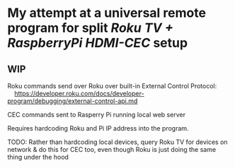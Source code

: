 #  My attempt at a universal remote program for split _Roku TV + RaspberryPi HDMI-CEC_ setup

## WIP

Roku commands send over Roku over built-in External Control Protocol:\
&nbsp;&nbsp;&nbsp;&nbsp;https://developer.roku.com/docs/developer-program/debugging/external-control-api.md

CEC commands sent to Rasperry Pi running local web server

Requires hardcoding Roku and Pi IP address into the program.

TODO: Rather than hardcoding local devices, query Roku TV for devices on network
            & do this for CEC too, even though Roku is just doing the same thing under the hood
